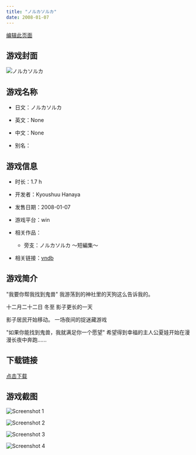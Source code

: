 ```yaml
---
title: "ノルカソルカ"
date: 2008-01-07
---
```

[编辑此页面](https://github.com/ACG-3/ADV3-source/blob/main/source/_posts/%E3%83%8E%E3%83%AB%E3%82%AB%E3%82%BD%E3%83%AB%E3%82%AB.md)

## 游戏封面

![ノルカソルカ](https%3A//pan.timero.xyz/onedrive/img_lib_001/%E3%83%8E%E3%83%AB%E3%82%AB%E3%82%BD%E3%83%AB%E3%82%AB_cover.avif)


## 游戏名称

- 日文：ノルカソルカ
- 英文：None
- 中文：None

- 别名：


## 游戏信息

- 时长：1.7 h
- 开发者：Kyoushuu Hanaya
- 发售日期：2008-01-07
- 游戏平台：win
- 相关作品：
   - 旁支：ノルカソルカ ～短編集～

- 相关链接：[vndb](https://vndb.org/v3619)


## 游戏简介

"我要你帮我找到鬼兽"
我游荡到的神社里的天狗这么告诉我的。

十二月二十二日
冬至
影子更长的一天

影子居民开始移动。
一场夜间的捉迷藏游戏

"如果你能找到鬼兽，我就满足你一个愿望"
希望得到幸福的主人公夏娃开始在漫漫长夜中奔跑......




## 下载链接

[点击下载](https://pan.timero.xyz/onedrive/adv_lib_001/%E3%83%8E%E3%83%AB%E3%82%AB%E3%82%BD%E3%83%AB%E3%82%AB)


## 游戏截图


![Screenshot 1](https%3A//pan.timero.xyz/onedrive/img_lib_001/%E3%83%8E%E3%83%AB%E3%82%AB%E3%82%BD%E3%83%AB%E3%82%AB_Screenshot_1.avif)

![Screenshot 2](https%3A//pan.timero.xyz/onedrive/img_lib_001/%E3%83%8E%E3%83%AB%E3%82%AB%E3%82%BD%E3%83%AB%E3%82%AB_Screenshot_2.avif)

![Screenshot 3](https%3A//pan.timero.xyz/onedrive/img_lib_001/%E3%83%8E%E3%83%AB%E3%82%AB%E3%82%BD%E3%83%AB%E3%82%AB_Screenshot_3.avif)

![Screenshot 4](https%3A//pan.timero.xyz/onedrive/img_lib_001/%E3%83%8E%E3%83%AB%E3%82%AB%E3%82%BD%E3%83%AB%E3%82%AB_Screenshot_4.avif)

